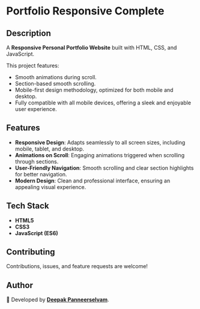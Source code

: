 # Portfolio Responsive Complete  

## Description  
A **Responsive Personal Portfolio Website** built with HTML, CSS, and JavaScript.  

This project features:  
- Smooth animations during scroll.  
- Section-based smooth scrolling.  
- Mobile-first design methodology, optimized for both mobile and desktop.  
- Fully compatible with all mobile devices, offering a sleek and enjoyable user experience.  

## Features  
- **Responsive Design**: Adapts seamlessly to all screen sizes, including mobile, tablet, and desktop.  
- **Animations on Scroll**: Engaging animations triggered when scrolling through sections.  
- **User-Friendly Navigation**: Smooth scrolling and clear section highlights for better navigation.  
- **Modern Design**: Clean and professional interface, ensuring an appealing visual experience.   

## Tech Stack  
- **HTML5**  
- **CSS3**  
- **JavaScript (ES6)**  

## Contributing  
Contributions, issues, and feature requests are welcome!  

## Author  
💙 Developed by **[Deepak Panneerselvam](https://github.com/DeepakPanneerselvam1455)**.
